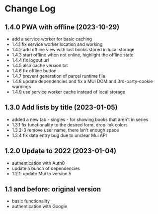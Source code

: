 # Change Log

## 1.4.0 PWA with offline (2023-10-29)

- add a service worker for basic caching
- 1.4.1 fix service worker location and working
- 1.4.2 add offline view with last books stored in local storage
- 1.4.3 start offline when not online, highlight the offline state
- 1.4.4 fix logout url
- 1.4.5 also cache version.txt
- 1.4.6 fix offline button
- 1.4.7 prevent generation of parcel runtime file
- 1.4.8 update dependencies and fix a MUI DOM and 3rd-party-cookie warnings
- 1.4.9 use service worker cache instead of local storage

## 1.3.0 Add lists by title (2023-01-05)

- added a new tab - singles - for showing books that aren't in series
- 1.3.1 fix functionality to the desired form, drop link colors
- 1.3.2-3 remove user name, there isn't enough space
- 1.3.4 fix data entry bug due to unclear Mui API

## 1.2.0 Update to 2022 (2023-01-04)

- authentication with Auth0
- update a bunch of dependencies
- 1.2.1: update Mui to version 5

## 1.1 and before: original version

- basic functionality
- authentication with Google
